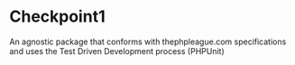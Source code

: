 # Checkpoint1
An agnostic package that conforms with thephpleague.com specifications and uses the Test Driven Development process (PHPUnit)
